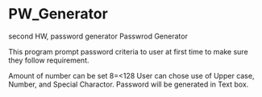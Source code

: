 # PW_Generator
second HW, password generator
Passwrod Generator

This program prompt password criteria to user at first time to make sure they follow requirement.

Amount of number can be set 8=<128
User can chose use of Upper case, Number, and Special Charactor.
Password will be generated in Text box.
